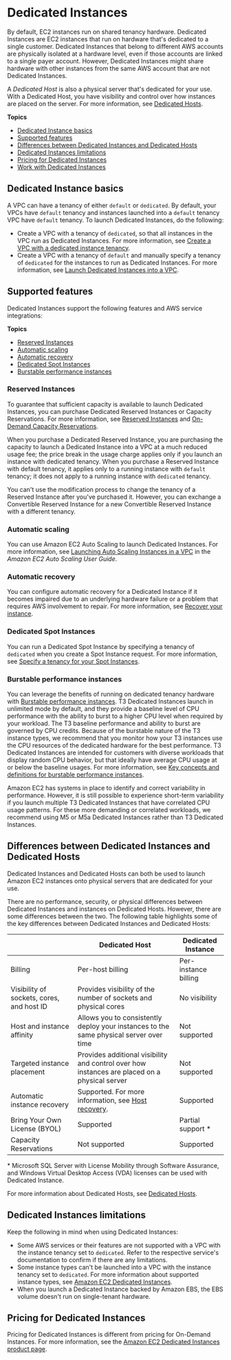 # Dedicated Instances<a name="dedicated-instance"></a>

By default, EC2 instances run on shared tenancy hardware\. Dedicated Instances are EC2 instances that run on hardware that's dedicated to a single customer\. Dedicated Instances that belong to different AWS accounts are physically isolated at a hardware level, even if those accounts are linked to a single payer account\. However, Dedicated Instances might share hardware with other instances from the same AWS account that are not Dedicated Instances\.

A *Dedicated Host* is also a physical server that's dedicated for your use\. With a Dedicated Host, you have visibility and control over how instances are placed on the server\. For more information, see [Dedicated Hosts](dedicated-hosts-overview.md)\.

**Topics**
+ [Dedicated Instance basics](#dedicated-howitworks)
+ [Supported features](#features)
+ [Differences between Dedicated Instances and Dedicated Hosts](#dh-di-diffs)
+ [Dedicated Instances limitations](#dedicated-limits)
+ [Pricing for Dedicated Instances](#dedicated-instance-pricing)
+ [Work with Dedicated Instances](dedicated-usage-overview.md)

## Dedicated Instance basics<a name="dedicated-howitworks"></a>

A VPC can have a tenancy of either `default` or `dedicated`\. By default, your VPCs have `default` tenancy and instances launched into a `default` tenancy VPC have `default` tenancy\. To launch Dedicated Instances, do the following:
+ Create a VPC with a tenancy of `dedicated`, so that all instances in the VPC run as Dedicated Instances\. For more information, see [Create a VPC with a dedicated instance tenancy](dedicated-usage-overview.md#creatingdedicatedvpc)\.
+ Create a VPC with a tenancy of `default` and manually specify a tenancy of `dedicated` for the instances to run as Dedicated Instances\. For more information, see [Launch Dedicated Instances into a VPC](dedicated-usage-overview.md#dedicatedinstancesintovpc)\.

## Supported features<a name="features"></a>

Dedicated Instances support the following features and AWS service integrations:

**Topics**
+ [Reserved Instances](#dedicatedreservedinstances)
+ [Automatic scaling](#dedicated-instance-autoscaling)
+ [Automatic recovery](#dedicated-instance-recovery)
+ [Dedicated Spot Instances](#dedicated-instance-spot)
+ [Burstable performance instances](#dedicated-instance-burstable)

### Reserved Instances<a name="dedicatedreservedinstances"></a>

To guarantee that sufficient capacity is available to launch Dedicated Instances, you can purchase Dedicated Reserved Instances or Capacity Reservations\. For more information, see [Reserved Instances](ec2-reserved-instances.md) and [On\-Demand Capacity Reservations](ec2-capacity-reservations.md)\. 

When you purchase a Dedicated Reserved Instance, you are purchasing the capacity to launch a Dedicated Instance into a VPC at a much reduced usage fee; the price break in the usage charge applies only if you launch an instance with dedicated tenancy\. When you purchase a Reserved Instance with default tenancy, it applies only to a running instance with `default` tenancy; it does not apply to a running instance with `dedicated` tenancy\.

You can't use the modification process to change the tenancy of a Reserved Instance after you've purchased it\. However, you can exchange a Convertible Reserved Instance for a new Convertible Reserved Instance with a different tenancy\.

### Automatic scaling<a name="dedicated-instance-autoscaling"></a>

You can use Amazon EC2 Auto Scaling to launch Dedicated Instances\. For more information, see [Launching Auto Scaling Instances in a VPC](https://docs.aws.amazon.com/autoscaling/ec2/userguide/asg-in-vpc.html) in the *Amazon EC2 Auto Scaling User Guide*\.

### Automatic recovery<a name="dedicated-instance-recovery"></a>

You can configure automatic recovery for a Dedicated Instance if it becomes impaired due to an underlying hardware failure or a problem that requires AWS involvement to repair\. For more information, see [Recover your instance](ec2-instance-recover.md)\.

### Dedicated Spot Instances<a name="dedicated-instance-spot"></a>

You can run a Dedicated Spot Instance by specifying a tenancy of `dedicated` when you create a Spot Instance request\. For more information, see [Specify a tenancy for your Spot Instances](spot-requests.md#spot-instance-tenancy)\.

### Burstable performance instances<a name="dedicated-instance-burstable"></a>

You can leverage the benefits of running on dedicated tenancy hardware with [Burstable performance instances](burstable-performance-instances.md)\. T3 Dedicated Instances launch in unlimited mode by default, and they provide a baseline level of CPU performance with the ability to burst to a higher CPU level when required by your workload\. The T3 baseline performance and ability to burst are governed by CPU credits\. Because of the burstable nature of the T3 instance types, we recommend that you monitor how your T3 instances use the CPU resources of the dedicated hardware for the best performance\. T3 Dedicated Instances are intended for customers with diverse workloads that display random CPU behavior, but that ideally have average CPU usage at or below the baseline usages\. For more information, see [Key concepts and definitions for burstable performance instances](burstable-credits-baseline-concepts.md)\.

Amazon EC2 has systems in place to identify and correct variability in performance\. However, it is still possible to experience short\-term variability if you launch multiple T3 Dedicated Instances that have correlated CPU usage patterns\. For these more demanding or correlated workloads, we recommend using M5 or M5a Dedicated Instances rather than T3 Dedicated Instances\.

## Differences between Dedicated Instances and Dedicated Hosts<a name="dh-di-diffs"></a>

Dedicated Instances and Dedicated Hosts can both be used to launch Amazon EC2 instances onto physical servers that are dedicated for your use\.

There are no performance, security, or physical differences between Dedicated Instances and instances on Dedicated Hosts\. However, there are some differences between the two\. The following table highlights some of the key differences between Dedicated Instances and Dedicated Hosts:


|  | Dedicated Host | Dedicated Instance | 
| --- | --- | --- | 
| Billing | Per\-host billing | Per\-instance billing | 
| Visibility of sockets, cores, and host ID | Provides visibility of the number of sockets and physical cores | No visibility | 
| Host and instance affinity | Allows you to consistently deploy your instances to the same physical server over time | Not supported | 
| Targeted instance placement | Provides additional visibility and control over how instances are placed on a physical server | Not supported | 
| Automatic instance recovery | Supported\. For more information, see [Host recovery](dedicated-hosts-recovery.md)\. | Supported | 
| Bring Your Own License \(BYOL\) | Supported | Partial support \* | 
| Capacity Reservations | Not supported | Supported | 

\* Microsoft SQL Server with License Mobility through Software Assurance, and Windows Virtual Desktop Access \(VDA\) licenses can be used with Dedicated Instance\.

For more information about Dedicated Hosts, see [Dedicated Hosts](dedicated-hosts-overview.md)\.

## Dedicated Instances limitations<a name="dedicated-limits"></a>

Keep the following in mind when using Dedicated Instances:
+ Some AWS services or their features are not supported with a VPC with the instance tenancy set to `dedicated`\. Refer to the respective service's documentation to confirm if there are any limitations\.
+ Some instance types can't be launched into a VPC with the instance tenancy set to `dedicated`\. For more information about supported instance types, see [Amazon EC2 Dedicated Instances](https://aws.amazon.com/ec2/purchasing-options/dedicated-instances/)\.
+ When you launch a Dedicated Instance backed by Amazon EBS, the EBS volume doesn't run on single\-tenant hardware\.

## Pricing for Dedicated Instances<a name="dedicated-instance-pricing"></a>

Pricing for Dedicated Instances is different from pricing for On\-Demand Instances\. For more information, see the [Amazon EC2 Dedicated Instances product page](https://aws.amazon.com/dedicated-instances)\.